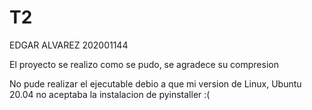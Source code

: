 # T2
EDGAR ALVAREZ
202001144


El proyecto se realizo como se pudo, se agradece su compresion



No pude realizar el ejecutable debio a que mi version de Linux, Ubuntu 20.04 no aceptaba la instalacion de pyinstaller :(
